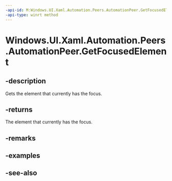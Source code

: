 ```yaml
---
-api-id: M:Windows.UI.Xaml.Automation.Peers.AutomationPeer.GetFocusedElement
-api-type: winrt method
---
```


<!-- Method syntax
public object GetFocusedElement()
-->

# Windows.UI.Xaml.Automation.Peers.AutomationPeer.GetFocusedElement

## -description
Gets the element that currently has the focus.



## -returns
The element that currently has the focus.

## -remarks

## -examples

## -see-also
